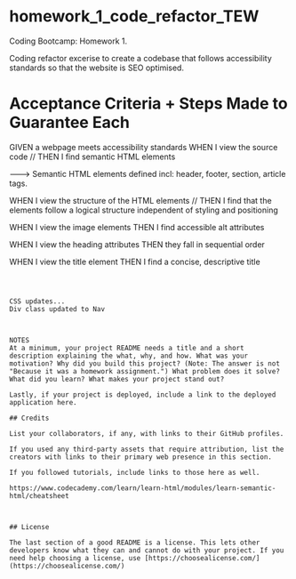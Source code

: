 # homework_1_code_refactor_TEW

Coding Bootcamp: Homework 1. 

Coding refactor excerise to create a codebase that follows accessibility standards
so that the website is SEO optimised.



# Acceptance Criteria + Steps Made to Guarantee Each

GIVEN a webpage meets accessibility standards
WHEN I view the source code // THEN I find semantic HTML elements

---> Semantic HTML elements defined incl: header, footer, section, article tags. 


WHEN I view the structure of the HTML elements // THEN I find that the elements follow a logical structure independent of styling and positioning



WHEN I view the image elements
THEN I find accessible alt attributes


WHEN I view the heading attributes
THEN they fall in sequential order


WHEN I view the title element
THEN I find a concise, descriptive title
```



CSS updates...
Div class updated to Nav



NOTES 
At a minimum, your project README needs a title and a short description explaining the what, why, and how. What was your motivation? Why did you build this project? (Note: The answer is not "Because it was a homework assignment.") What problem does it solve? What did you learn? What makes your project stand out? 

Lastly, if your project is deployed, include a link to the deployed application here.

## Credits

List your collaborators, if any, with links to their GitHub profiles.

If you used any third-party assets that require attribution, list the creators with links to their primary web presence in this section.

If you followed tutorials, include links to those here as well.

https://www.codecademy.com/learn/learn-html/modules/learn-semantic-html/cheatsheet



## License

The last section of a good README is a license. This lets other developers know what they can and cannot do with your project. If you need help choosing a license, use [https://choosealicense.com/](https://choosealicense.com/)
